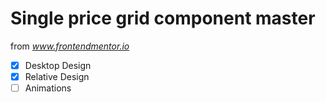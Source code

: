 # Single price grid component master

from *www.frontendmentor.io*

- [x] Desktop Design
- [x] Relative Design
- [ ] Animations

